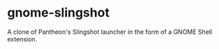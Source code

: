 gnome-slingshot
==================

A clone of Pantheon's Slingshot launcher in the form of a GNOME Shell extension.
